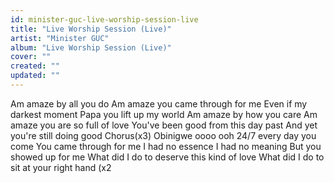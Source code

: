```yaml
---
id: minister-guc-live-worship-session-live
title: "Live Worship Session (Live)"
artist: "Minister GUC"
album: "Live Worship Session (Live)"
cover: ""
created: ""
updated: ""
---
```


Am amaze by all you do
Am amaze you came through for me
Even if my darkest moment
Papa you lift up my world
Am amaze by how you care
Am amaze you are so full of love
You've been good from this day past
And yet you're still doing good
Chorus(x3)
Obinigwe oooo ooh
24/7 every day you come
You came through for me
I had no essence
I had no meaning
But you showed up for me
What did I do to deserve this kind of love
What did I do to sit at your right hand (x2